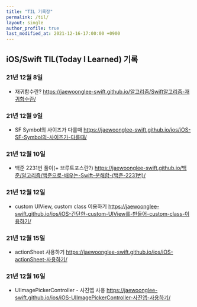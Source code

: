 ```yaml
---
title: "TIL 기록장"
permalink: /til/
layout: single
author_profile: true
last_modified_at: 2021-12-16-17:00:00 +0900
---
```


## iOS/Swift TIL(Today I Learned) 기록

### 21년 12월 8일
- 재귀함수란?
<https://jaewoonglee-swift.github.io/알고리즘/Swift알고리즘-재귀함수란/>

### 21년 12월 9일
- SF Symbol의 사이즈가 다를때
<https://jaewoonglee-swift.github.io/ios/iOS-SF-Symbol의-사이즈가-다를때/>

### 21년 12월 10일
- 백준 2231번 풀이(+ 브루트포스란?)
<https://jaewoonglee-swift.github.io/백준/알고리즘/백준으로-배우는-Swift-분해합-(백준-2231번)/>

### 21년 12월 12일
- custom UIView, custom class 이용하기
<https://jaewoonglee-swift.github.io/ios/iOS-간단한-custom-UIView를-만들어-custom-class-이용하기/>

### 21년 12월 15일
- actionSheet 사용하기
<https://jaewoonglee-swift.github.io/ios/iOS-actionSheet-사용하기/>

### 21년 12월 16일
- UIImagePickerController - 사진앱 사용
<https://jaewoonglee-swift.github.io/ios/iOS-UIImagePickerController-사진앱-사용하기/>

